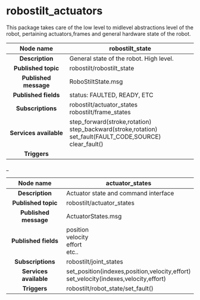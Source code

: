 # robostilt_actuators

This package takes care of the low level to midlevel abstractions level of the robot, pertaining actuators,frames and general hardware state of the robot. 

|       Node name        | robostilt_state                                              |
| :--------------------: | ------------------------------------------------------------ |
|    **Description**     | General state of the robot. High level.                      |
|  **Published topic**   | robostilt/robostilt_state                                    |
| **Published message**  | RoboStiltState.msg                                           |
|  **Published fields**  | status: FAULTED, READY, ETC                                  |
|   **Subscriptions**    | robostilt/actuator_states<br />robostilt/frame_states        |
| **Services available** | step_forward(stroke,rotation) <br>step_backward(stroke,rotation) <br />set_fault(FAULT_CODE,SOURCE) clear_fault() |
|      **Triggers**      |                                                              |

  _

|       Node name        | actuator_states                                              |
| :--------------------: | ------------------------------------------------------------ |
|    **Description**     | Actuator state and command interface                         |
|  **Published topic**   | robostilt/actuator_states                                    |
| **Published message**  | ActuatorStates.msg                                           |
|  **Published fields**  | position<br />velocity<br />effort<br />etc..                |
|   **Subscriptions**    | robostilt/joint_states                                       |
| **Services available** | set_position(indexes,position,velocity,effort) <br>set_velocity(indexes,velocity,effort) |
|      **Triggers**      | robostilt/robot_state/set_fault()                            |



